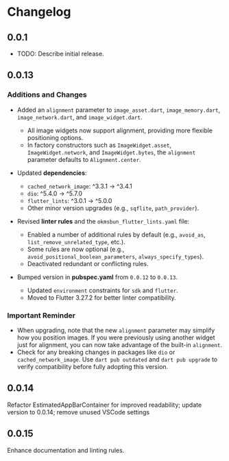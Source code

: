 # Changelog

## 0.0.1

* TODO: Describe initial release.

## 0.0.13

### Additions and Changes

- Added an `alignment` parameter to `image_asset.dart`, `image_memory.dart`, `image_network.dart`, and `image_widget.dart`.
  - All image widgets now support alignment, providing more flexible positioning options.
  - In factory constructors such as `ImageWidget.asset`, `ImageWidget.network`, and `ImageWidget.bytes`, the `alignment` parameter defaults to `Alignment.center`.

- Updated **dependencies**:
  - `cached_network_image`: ^3.3.1 → ^3.4.1  
  - `dio`: ^5.4.0 → ^5.7.0  
  - `flutter_lints`: ^3.0.1 → ^5.0.0  
  - Other minor version upgrades (e.g., `sqflite`, `path_provider`).

- Revised **linter rules** and the `okmsbun_flutter_lints.yaml` file:
  - Enabled a number of additional rules by default (e.g., `avoid_as`, `list_remove_unrelated_type`, etc.).
  - Some rules are now optional (e.g., `avoid_positional_boolean_parameters`, `always_specify_types`).
  - Deactivated redundant or conflicting rules.

- Bumped version in **pubspec.yaml** from `0.0.12` to `0.0.13`.
  - Updated `environment` constraints for `sdk` and `flutter`.
  - Moved to Flutter 3.27.2 for better linter compatibility.

### Important Reminder
- When upgrading, note that the new `alignment` parameter may simplify how you position images. If you were previously using another widget just for alignment, you can now take advantage of the built-in `alignment`.
- Check for any breaking changes in packages like `dio` or `cached_network_image`. Use `dart pub outdated` and `dart pub upgrade` to verify compatibility before fully adopting this version.

## 0.0.14

Refactor EstimatedAppBarContainer for improved readability; update version to 0.0.14; remove unused VSCode settings

## 0.0.15

Enhance documentation and linting rules.